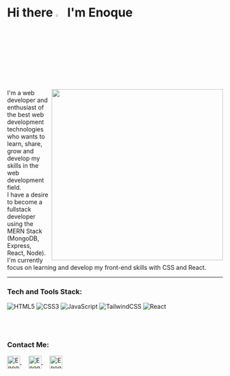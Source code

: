 <h1 align= "left">Hi there <img src="https://raw.githubusercontent.com/kaueMarques/kaueMarques/master/hi.gif" width="4%">   I'm Enoque</h1>


<div>

<img align ="right" height ="400" src="https://user-images.githubusercontent.com/98264322/195857283-2a9b0549-5ad7-4663-89f6-37d7961e60ad.svg">

  
  <p>
    I'm a web developer and enthusiast of the best web development technologies who wants to learn, share,  grow and develop my skills in the web development field.
    <br>
    I have a desire to become a fullstack developer using the MERN Stack (MongoDB, Express, React, Node). 
    <br>
    I'm currently focus on learning and develop my front-end skills with CSS and React.
    <br>
  </p> 
</div>
<hr>
<div>
  <h3> Tech and Tools Stack: </h3>
  <div style="display: inline_block">
  

 <span> ![HTML5](https://img.shields.io/badge/html5-%23E34F26.svg?style=for-the-badge&logo=html5&logoColor=white) </span>
  <span> ![CSS3](https://img.shields.io/badge/css3-%231572B6.svg?style=for-the-badge&logo=css3&logoColor=white)  </span>
 <span> ![JavaScript](https://img.shields.io/badge/javascript-%23323330.svg?style=for-the-badge&logo=javascript&logoColor=%23F7DF1E) </span>
  <span> ![TailwindCSS](https://img.shields.io/badge/tailwindcss-%2338B2AC.svg?style=for-the-badge&logo=tailwind-css&logoColor=white) </span>
  <span> ![React](https://img.shields.io/badge/react-%2320232a.svg?style=for-the-badge&logo=react&logoColor=%2361DAFB) </sapna>
  
</div>
 
 
<!--
<div>
  <div align="start">  
  <img width="41%" height="195px" src="https://github-readme-stats.vercel.app/api/top-langs/?username=enoquetembe&layout=compact&hide_border=true&title_color=00bfbf&text_color=00bfbf&bg_color=0d1117" />
</div>
-->

<br>
<br>
<div>
  <h3> Contact Me: </h3>
  <a href="https://www.linkedin.com/in/enoque-tembe-b73407230/" target="_blank">
     <img align="center" alt="Enoque's Linkedin" height="30" src="https://img.shields.io/badge/-Enoque Tembe-07122D?style=flat&logo=linkedin"/>
  </a>
  &nbsp;
  &nbsp;
 <a href="mailto:enoquetembe23@gmail.com" target="_blank">
    <img align="center" alt="Enoque's gmail" height="30"src="https://img.shields.io/badge/-enoquetembe23@gmail.com-07122D?style=flat&logo=gmail"/>
 </a>
  &nbsp;
  &nbsp;
  <a href="https://www.instagram.com/enoque_junior_/" target="_blank">
    <img align="center" alt="Enoque's instagram" height="30"  src="https://img.shields.io/badge/-enoque_junior-07122D?style=flat&logo=instagram"/>
  </a>
  



